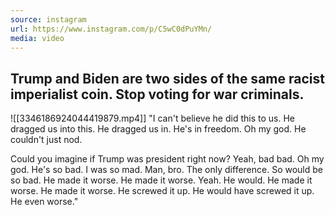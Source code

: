 ```yaml
---
source: instagram
url: https://www.instagram.com/p/C5wC0dPuYMn/
media: video
---
```


## Trump and Biden are two sides of the same racist imperialist coin. Stop voting for war criminals.

![[3346186924044419879.mp4]]
"I can't believe he did this to us.
He dragged us into this.
He dragged us in.
He's in freedom.
Oh my god.
He couldn't just nod.

Could you imagine if Trump was president right now?
Yeah, bad bad.
Oh my god.
He's so bad.
I was so mad.
Man, bro.
The only difference.
So would be so bad.
He made it worse.
He made it worse.
Yeah.
He would.
He made it worse.
He made it worse.
He screwed it up.
He would have screwed it up.
He even worse."
